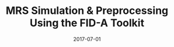 ---
title: "MRS Simulation &amp; Preprocessing Using the FID-A Toolkit"
collection: talks
permalink: /talks/2017-07-01-MRS-Simulation-Preprocessing-Using-the-FID-A-Toolkit
date: 2017-07-01
venue: 'MR Spectroscopy Study Group, ISMRM Virtual Meetings'
paperurl: 'https://www.ismrm.org/virtual-meetings/virtual-meetings-archive/'
citation: 'Near, Jamie, <b>Devenyi, Gabriel A</b>, &quot;<i>MRS Simulation &amp;amp; Preprocessing Using the FID-A Toolkit</i>.&quot; MR Spectroscopy Study Group, ISMRM Virtual Meetings, 2017.'
---